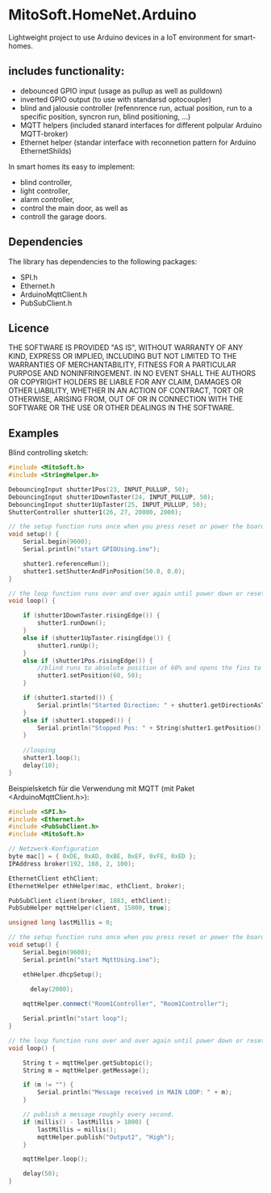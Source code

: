 # MitoSoft.HomeNet.Arduino

Lightweight project to use Arduino devices in a IoT environment for smart-homes.

## includes functionality:

- debounced GPIO input (usage as pullup as well as pulldown)
- inverted GPIO output (to use with standarsd optocoupler)
- blind and jalousie controller (refennrence run, actual position, run to a specific position, syncron run, blind positioning, ...)
- MQTT helpers (included stanard interfaces for different polpular Arduino MQTT-broker)
- Ethernet helper (standar interface with reconnetion pattern for Arduino EthernetShilds)

In smart homes its easy to implement:

- blind controller,
- light controller,
- alarm controller,
- control the main door, as well as
- controll the garage doors.

## Dependencies

The library has dependencies to the following packages:

- SPI.h
- Ethernet.h
- ArduinoMqttClient.h
- PubSubClient.h

## Licence

THE SOFTWARE IS PROVIDED "AS IS", WITHOUT WARRANTY OF ANY KIND,
EXPRESS OR IMPLIED, INCLUDING BUT NOT LIMITED TO THE WARRANTIES OF
MERCHANTABILITY, FITNESS FOR A PARTICULAR PURPOSE AND
NONINFRINGEMENT. IN NO EVENT SHALL THE AUTHORS OR COPYRIGHT HOLDERS BE
LIABLE FOR ANY CLAIM, DAMAGES OR OTHER LIABILITY, WHETHER IN AN ACTION
OF CONTRACT, TORT OR OTHERWISE, ARISING FROM, OUT OF OR IN CONNECTION
WITH THE SOFTWARE OR THE USE OR OTHER DEALINGS IN THE SOFTWARE.

## Examples

Blind controlling sketch:

```c++
#include <MitoSoft.h>
#include <StringHelper.h>

DebouncingInput shutter1Pos(23, INPUT_PULLUP, 50);
DebouncingInput shutter1DownTaster(24, INPUT_PULLUP, 50);
DebouncingInput shutter1UpTaster(25, INPUT_PULLUP, 50);
ShutterController shutter1(26, 27, 20000, 2000);

// the setup function runs once when you press reset or power the board
void setup() {
	Serial.begin(9600);
	Serial.println("start GPIOUsing.ino");

	shutter1.referenceRun();
	shutter1.setShutterAndFinPosition(50.0, 0.0);
}

// the loop function runs over and over again until power down or reset
void loop() {

	if (shutter1DownTaster.risingEdge()) {
		shutter1.runDown();
	}
	else if (shutter1UpTaster.risingEdge()) {
		shutter1.runUp();
	}
	else if (shutter1Pos.risingEdge()) {
		//blind runs to absolute position of 60% and opens the fins to 50%
		shutter1.setPosition(60, 50);
	}

	if (shutter1.started()) {
		Serial.println("Started Direction: " + shutter1.getDirectionAsText());
	}
	else if (shutter1.stopped()) {
		Serial.println("Stopped Pos: " + String(shutter1.getPosition()) + "; Fin-Pos: " + String(shutter1.getFinPosition()));
	}
	
	//looping
	shutter1.loop();
	delay(10);
}
```

Beispielsketch für die Verwendung mit MQTT (mit Paket <ArduinoMqttClient.h>):

```c++
#include <SPI.h>
#include <Ethernet.h>
#include <PubSubClient.h>
#include <MitoSoft.h>

// Netzwerk-Konfiguration
byte mac[] = { 0xDE, 0xAD, 0xBE, 0xEF, 0xFE, 0xED };
IPAddress broker(192, 168, 2, 100);

EthernetClient ethClient;
EthernetHelper ethHelper(mac, ethClient, broker);

PubSubClient client(broker, 1883, ethClient);
PubSubHelper mqttHelper(client, 15000, true);

unsigned long lastMillis = 0;

// the setup function runs once when you press reset or power the board
void setup() {
    Serial.begin(9600);
    Serial.println("start MqttUsing.ino");

    ethHelper.dhcpSetup();

	  delay(2000);
    
    mqttHelper.connect("Room1Controller", "Room1Controller");

    Serial.println("start loop");
}

// the loop function runs over and over again until power down or reset
void loop() {

    String t = mqttHelper.getSubtopic();
    String m = mqttHelper.getMessage();

    if (m != "") {
        Serial.println("Message received in MAIN LOOP: " + m);
    }

    // publish a message roughly every second.
    if (millis() - lastMillis > 1000) {
        lastMillis = millis();
        mqttHelper.publish("Output2", "High");
    }

    mqttHelper.loop();

    delay(50);
}
```
